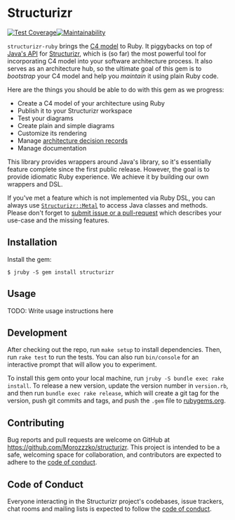 # Structurizr

[![Test Coverage](https://api.codeclimate.com/v1/badges/b75e8c130fc8b3bf54b5/test_coverage)](https://codeclimate.com/github/Morozzzko/structurizr-ruby/test_coverage)[![Maintainability](https://api.codeclimate.com/v1/badges/b75e8c130fc8b3bf54b5/maintainability)](https://codeclimate.com/github/Morozzzko/structurizr-ruby/maintainability)


`structurizr-ruby` brings the [C4 model](https://c4model.com) to Ruby. It piggybacks on top of [Java's API](https://github.com/structurizr/java) for [Structurizr](https://structurizr.com), which is (so far) the most powerful tool for incorporating C4 model into your software architecture process. It also serves as an architecture hub, so the ultimate goal of this gem is to _bootstrap_ your C4 model and help you _maintain_ it using plain Ruby code.

Here are the things you should be able to do with this gem as we progress:

* Create a C4 model of your architecture using Ruby
* Publish it to your Structurizr workspace
* Test your diagrams
* Create plain and simple diagrams
* Customize its rendering
* Manage [architecture decision records](https://github.com/joelparkerhenderson/architecture_decision_record)
* Manage documentation

This library provides wrappers around Java's library, so it's essentially feature complete since the first public release. However, the goal is to provide idiomatic Ruby experience. We achieve it by building our own wrappers and DSL. 

If you've met a feature which is not implemented via Ruby DSL, you can always use [`Structurizr::Metal`](/lib/structurizr/metal.rb) to access Java classes and methods. Please don't forget to [submit issue or a pull-request](#Contributing) which describes your use-case and the missing features.

## Installation

Install the gem:

    $ jruby -S gem install structurizr

## Usage

TODO: Write usage instructions here

## Development

After checking out the repo, run `make setup` to install dependencies. Then, run `rake test` to run the tests. You can also run `bin/console` for an interactive prompt that will allow you to experiment.

To install this gem onto your local machine, run `jruby -S bundle exec rake install`. To release a new version, update the version number in `version.rb`, and then run `bundle exec rake release`, which will create a git tag for the version, push git commits and tags, and push the `.gem` file to [rubygems.org](https://rubygems.org).

## Contributing

Bug reports and pull requests are welcome on GitHub at https://github.com/Morozzzko/structurizr. This project is intended to be a safe, welcoming space for collaboration, and contributors are expected to adhere to the [code of conduct](https://github.com/Morozzzko/structurizr-ruby/blob/master/CODE_OF_CONDUCT.md).


## Code of Conduct

Everyone interacting in the Structurizr project's codebases, issue trackers, chat rooms and mailing lists is expected to follow the [code of conduct](https://github.com/Morozzzko/structurizr-ruby/blob/master/CODE_OF_CONDUCT.md).
